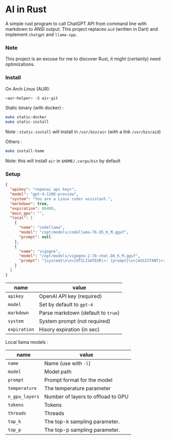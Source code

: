 # AI in Rust

A simple rust program to call ChatGPT API from command line with markdown to ANSI output.
This project replaces `aid` (written in Dart) and implement `chatgpt` and `llama-cpp`.

### Note

This project is an excuse for me to discover Rust, it might (certainly) need optimizations.

### Install

On Arch Linux (AUR):
```bash
<aur-helper> -S air-git
```

Static binary (with docker) :

```bash
make static-docker
make static-install
```
Note : `static-install` will install in `/usr/bin/air` (with a link `/usr/bin/aid`)

Others :

```bash
make install-home
```
Note: this will install `air` in `$HOME/.cargo/bin` by default

### Setup

```json
{
  "apikey": "<openai api key>",
  "model": "gpt-4-1106-preview",
  "system": "You are a Linux coder assistant.",
  "markdown": true,
  "expiration": 86400,
  "main_gpu": "",
  "local": [
    {
      "name": "codellama",
      "model": "/opt/models/codellama-7b.Q5_K_M.gguf",
      "prompt": null
    },
    {
      "name": "vigogne",
      "model": "/opt/models/vigogne-2-7b-chat.Q4_K_M.gguf",
      "prompt": "{system}\n\n<|UTILISATEUR|>: {prompt}\n<|ASSISTANT|>: \n"
    }
  ]
}
```

| name         | value                              |
|--------------|------------------------------------|
| `apikey`     | OpenAI API key (required)          |
| `model`      | Set by default to `gpt-4`          |
| `markdown`   | Parse markdown (default to `true`) |
| `system`     | System prompt (not required)       |
| `expiration` | Hisory expiration (in sec)         |

Local llama models :

| name           | value                              |
|----------------|------------------------------------|
| `name`         | Name (use with `-l`)               |
| `model`        | Model path                         |
| `prompt`       | Prompt format for the model        |
| `temperature`  | The temperature parameter          |
| `n_gpu_layers` | Number of layers to offload to GPU |
| `tokens`       | Tokens                             |
| `threads`      | Threads                            |
| `top_k`        | The top-k sampling parameter.      |
| `top_p`        | The top-p sampling parameter.      |
